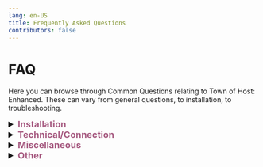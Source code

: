 ```yaml
---
lang: en-US
title: Frequently Asked Questions
contributors: false
---
```


# FAQ

Here you can browse through Common Questions relating to Town of Host: Enhanced. These can vary from general questions, to installation, to troubleshooting.

<font size=4em>
<details>
<summary><b><font color=#a65a80>Installation</font></b></summary>
<details>
<summary><b><font color=gray>How can I Install Town of Host: Enhanced?</font></b></summary>

Visit the [Install](/Install.html) page! This guides you through installing Town of Host: Enhanced on either Steam, Epic, or Xbox App, and also shows you how to install Alpha & Beta Builds.
</details>
<br>
<details>
<summary><b><font color=gray>How can I install Town of Host: Enhanced on phones, tablets, and consoles?</font></b></summary>

You can only install mods on PC/Computer. You must have the Steam, Epic, Xbox App, or Itch versions of Among Us to download mods. If you have no PC/Computer, you don’t need to worry as, even if you don't have/can't get the mod, you can still join Host-Only mods (such as TOHE, TOH, PL, etc) as long as you have Among Us on any device! You can find the lobbies of these mods to join and play as long as you are on the right game version.
</details>
<br>
<details>
<summary><b><font color=gray>How to obtain</font> <font color=#996d7f>Stable Builds</font></b></summary>

* Visit `#tohe-release` in TEN's [Discord Server](https://discord.gg/ten), or go [here](https://github.com/0xDrMoe/TownofHost-Enhanced/releases/latest) to download it directly from GitHub. 

Installation requires that you own a PC version of Among Us on Steam, Epic, Xbox App, or Itch. Microsoft Store will not work.
</details>
<br>
<details>
<summary><b><font color=gray>Help Installing Town of Host: Enhanced for</font> <font color=#14356a>Steam</font></b></summary>

Notice: You can follow the installation video [HERE](https://www.youtube.com/watch?v=2oyD75caFQ0) if you want visuals with steps. However, the below steps work just fine.

1. Download the latest full Release of Town of Host: Enhanced in `#tohe-release` or [here](https://github.com/0xDrMoe/TownofHost-Enhanced/releases/latest). You only need the main zip such as "`TOHE.v1.0.0.zip`", not the source code files. DO NOT DOWNLOAD THE `-MS` FILE, IT WILL NOT WORK!

2. Once the download is complete, unzip it into a new empty folder like on desktop.

3. Locate your AmongUs install. For example, if you own the game on Steam, you can find this by right clicking on the game in your library, selecting <i>Manage</i>, and finally selecting <i>Browse local files.</i><br>
![image](./images/SteamGetFolder.png)

4. Select all of the files in your Among Us installation and copy them to the folder that now has the files from the TOHE release. The folder should now look something like this:<br>
![image](./images/ResultFolder.png)

5. Within the TOHE folder, run <i>Among Us.exe</i>. The first time running it may take some time while the mod sets up its files. If you see a black screen, just wait a couple minutes. Once it finishes loading, you should get a popup with TOHE news. If you do not see anything about TOHE, double check that your files are all in the same folder.<br>
Note: If you separated your TOHE Mod and Vanilla folders, and run into an issue where it says 'you are logged out/in offline mode', close TOHE and open Steam (or launch Vanilla AU as this will open Steam too), then try again. This should solve the issue. (Separating your folders isn't required, but recommended so your mod still works if a major Among Us update is released.)

6. `(Optional)` Right click your <i>Among Us.exe</i> and click <i>Create shortcut</i>. Move your new shortcut to wherever you can easily access it, such as your Desktop!
#### You have now installed Town of Host: Enhanced! All that remains is to start up a private lobby and customize your settings.

> From: NotPyro404
</details>
<br>
<details>
<summary><b><font color=gray>Help Installing Town of Host: Enhanced for</font> <font color=#343434>Epic Games</font></b></summary>

Notice: You can follow the installation video [HERE](https://www.youtube.com/watch?v=2oyD75caFQ0) if you want visuals with steps. However, the below steps work just fine.

1. Download the latest full Release of Town of Host: Enhanced in `#tohe-release` or [here](https://github.com/0xDrMoe/TownofHost-Enhanced/releases/latest). You only need the main zip such as "`TOHE.v1.0.0.zip`", not the source code files. DO NOT DOWNLOAD THE `-MS` FILE, IT WILL NOT WORK!

2. Once the download is complete, unzip it into a new empty folder somewhere like on desktop.

3. Locate your AmongUs install. Find Among Us and click on the 3 dots `...` > click the folder icon button on the installation bar.<br>
![image](./images/EpicInstallation.png)

4. Select all of the files in your TOHE folder and copy them to the Among Us installation folder. The folder should now look something like this:<br>
![image](./images/EpicFiles.png)

5. Within the Among Us folder, run <i>EpicGamesStarter.exe</i> ([Download Here](https://github.com/whichtwix/EpicGamesStarter/releases/tag/1.0.2) & follow instructions on page.) The first time running it may take some time while installing a prerequisite and the mod sets up its files. If you see a black screen or a console window, just wait a couple minutes. Once it finishes loading, you should get a popup with TOHE news. If you do not see anything about TOHE, double check that your files are all in the same folder.<br>
Note: Unlike Steam, you shouldn't run into the 'you are logged out/in offline mode' issue as TOHE has to be in your Epic Games folder and cannot be separated. You can play Vanilla as usual by clicking the Settings Wheel in the top-right of the window, and swapping to Vanilla.

6. Add the folder you put the mod and among us files in as a exclusion for any antivirus you have and windows defender.

7. `(Optional)` Right click your <i>EpicGamesStarter.exe</i> and click <i>Create shortcut</i>. Move your new shortcut to wherever you can easily access it, such as your Desktop!

#### You have now installed Town of Host: Enhanced! All that remains is to start up a private lobby and customize your settings.

> From: Twix
</details>
<br>
<details>
<summary><b><font color=gray>Help Installing Town of Host: Enhanced for</font> <font color=#0e7a0d>Xbox App</font></b></summary>

NOTE: This is for the `Xbox App` version of Among Us. You cannot download TOHE on the Microsoft Store version of Among Us. TOHE cannot be downloaded on Xbox Consoles.

1. Download the latest full Release of Town of Host: Enhanced [here](https://github.com/0xDrMoe/TownofHost-Enhanced/releases/latest). You only need the other zip such as "`TOHE.v1.0.0-MS.zip`", not the source code files. MAKE SURE YOU DOWNLOAD THE `-MS` FILE, OTHERWISE IT WILL NOT WORK!<br>

2. Once the download is complete, unzip it into a new empty folder like on desktop.

3. Locate your AmongUs install. Firstly you need to go to Xbox App, then you can find this by right clicking on the game in your Library, selecting <i>Manage</i>, then <i>Files</i>, and finally selecting <i>Browse files</i>.<br>
![image](./images/MSGetFolder.png)

4. Select all of the files in your TOHE folder and copy them to the Among Us installation folder. The folder should now look something like this:<br>
![image](./images/MSResultFolder.png)

5. Now go back to Xbox App, then launch the game like you would normally do. Theres no problem in launching the game with <i>Among Us.exe</i> at all.<br>
Note: Like Epic Games, you shouldn't run into the 'you are logged out/in offline mode' issue as TOHE has to be in your Xbox App folder and cannot be separated. You can play Vanilla as usual by clicking the Settings Wheel in the top-right of the window, and swapping to Vanilla.<br><br>

#### You have now installed Town of Host: Enhanced! All that remains is to start up a private lobby and customize your settings.

> From: Pietro
</details>
<br>
<details>
<summary><b><font color=gray>Help Installing Town of Host: Enhanced for</font> <font color=#15b1ca>Thunderstore Mod Manager</font></b></summary>

1. Download [Thunderstore Mod Manager](https://www.overwolf.com/app/thunderstore-thunderstore_mod_manager). You can change the destination if you want, but that's not required. Once the download and installation is finished, open <b>Thunderstore Mod Manager</b> (There should be an icon on your desktop, if not then check around in AppData).

2. Search for <b>Among Us</b> on the supported games list. Click <i>Select game</i> & select the platform that you're using to play Among Us, then wait for it to load the mod list.

3. On the Profile Selection page, you can use the <i>Default</i> profile, or create a new one specifically for <b>TOHE</b>. Click <i>Select profile</i>, and use the sidebar to find <i>Get mods</i>. 

4. Search for <b>TOHE</b>. Click the option by: <b><i>TheEnhancedNetwork</i></b> as this is the official version, and click <i>Download</i>. Once it finishes, use the sidebar to find <i>My mods</i>.

5. Near the top of your screen, click the <i>Modded</i> option. (Clicking <i>Vanilla</i> will launch Vanilla, self explanatory.)

#### You have now installed Town of Host: Enhanced! All that remains is to start up a private lobby and customize your settings.

> From: NotPyro404
</details>
<br>
<details>
<summary><b><font color=gray>Help Installing Town of Host: Enhanced for</font> <font color=#3004fc>Mod Manager</font></b></summary>

(Sorry! Mod Manager is <i>currently</i> out of commission at this point in time.)

1. Download the [Mod Manager 7](https://goodloss.fr/mm/) installer.

2. Once the download is complete, open the installer and click <i>install</i>. You can change the destination if you want, but that's not required. Once Mod Manager is installed, close the installer (delete it if you'd like) and open Mod Manager (There should be an icon on your desktop, if not then check around in AppData).

3. `(Notice)` If you get a notification like this upon opening Mod Manager, re-install Among Us fully.<br>
![image](./images/ModManagerFail.png)

4. Once you open Mod Manager, swap your search category to <i>Active Mods</i>. Search the page for Town of Host: Enhanced. Click the download icon on the TOHE box, and wait for it to download. Once it downloads, head to your <i>Mods Library</i> and start TOHE.

#### You have now installed Town of Host: Enhanced! All that remains is to start up a private lobby and customize your settings.

> From: NotPyro404
</details>
<br>
<details>
<summary><b><font color=gray>How to obtain</font> <font color=#997d6d>Alpha Builds</font></b></summary>

* Accessible by Contributors, Testers, and Sponsors.<br>
`NOT FOR DISTRIBUTION`
- To become a <b>Contributor</b>, you need to help with coding in roles/addons/gamemodes/etc related to the mod.<br>
- To become a <b>Tester</b>, you must be an active content creator with 4 or more of your <b>Town of Host: Enhanced videos</b> having 600+ views on average.<br>
- To become a <b>Sponsor</b>, you need to purchase a package on our [Website](https://weareten.ca/TOHE/) (Insider tier for $5.00 grants Alpha Build access).<br>

Visit `#alpha-builds` in TEN's [Discord Server](https://discord.gg/ten) once you have been accepted into one of the above roles, and download the latest dll!
</details>
<br>
<details>
<summary><b><font color=gray>How to obtain</font> <font color=#6d7299>Beta Builds</font></b></summary>

* Visit `#beta-builds` in TEN's [Discord Server](https://discord.gg/ten), and download the latest dll!
</details>
<br>
<details>
<summary><b><font color=gray>Help Installing <font color=#997d6d>Alpha</font> & <font color=#6d7299>Beta</font> Builds</font></b></summary>

1. Download the latest dll in `#alpha-builds` or `#beta-builds`.

2. Make sure you don't have your Modded Client open when you attempt to do this, please close TOHE beforehand, otherwise you will get a pop-up which looks something like this:<br>
![image](./images/pluginsInUse.png)

3. Once the download is complete, move the dll into your `TOHE\BepInEx\plugins` folder. (TOHE will be whatever your Mod Folder is, if you renamed it, it will be that one)

4. Within the TOHE folder, run Among Us like you usually would. Once it finishes loading, you should get a popup with TOHE news. If you do not see anything about TOHE, double check that your files are all in the same folder, & that you launched from your modded folder.

#### You have successfully installed a Alpha Build/Beta Build!
</details>
<br>
<details>
<summary><b><font color=gray>Help Installing <font color=#ebd326>Presets</font></font></b></summary>

You can save your favorite settings as presets and load them later. You can also download presets shared by others. 

For some Member Submitted Presets, visit [This Page](/Presets.html).

1. If you want to use a preset, make sure the file is renamed to `Options.json` before using it, if it isn't already. (If you do not have `File name extensions` marked on the `View` Tab, you only need to rename it to `Options`.)

2. You have to put the file in the following directory: `.\Among Us\TOHE-DATA\SaveData` for it to work. (If you cannot locate `TOHE-DATA\SaveData`, try enabling `Hidden items` on the `View` Tab!)

3. `(Note)` If you download a preset that is from a version newer than that one which you are running on, it will still work, but any settings in the preset you downloaded that aren't already in the version you are on will be ignored.

4. `(Keep in Mind)`: It is always suggested to just roll with whatever you like! If you see any roles you may like or are simply interested in, enable them, and mess with them to your personal liking!
</details>
</details>
<details>
<summary><b><font color=#a65a80>Technical/Connection</font></b></summary>
<details>
<summary><b><font color=gray>Could not connect to my Among Us account, why?</font></b></summary>

This problem could occur from a few causes:

1. Steam isn't running! Go and turn on the Steam app, wait for it to load, THEN run modded Among Us.

2. `steam_appid.txt` is missing from the modded folder! Copy it from the vanilla Among Us folder, and paste it into your modded folder.
</details>
<br>
<details>
<summary><b><font color=gray>Sure is taking a while to sign in, why?</font></b></summary>

This problem could occur from a few causes:

1. Steam is down! Steam goes down for maintenance every Tuesday at around 7:00PM EST. You will not be able to sign in during this maintenance period. (This may also result in getting the `SteamworksAuthFail` error)

2. Console is still starting up! Click nothing and just wait until it clears out. If it doesn't, see the two below.

3. Your PC is Slow/Bad! Slow or Old PCs will just experience this. Nothing we can do about it, This is a vanilla issue.

4. Login just hung up! If this happens, just click "Go Offline" then try signing in again. It should work. If it doesn't, see the three above.
</details>
<br>
<details>
<summary><b><font color=gray>After installing the Town of Host: Enhanced, <font color=#996d6d>it is still in vanilla</font>, why?</font></b></summary>

1. This may be caused by your antivirus software identifying the mod as a virus and automatically deleting it. Please try to close the antivirus software and reinstall it.

2. Please make sure that your game path does not contain any non-English, any characters other than English and numbers in the path may cause the mod to fail to load.
</details>
<br>
<details>
<summary><b><font color=gray>Why has my <font color=#996d6d>connection to the server been interrupted?</font></font></b></summary>

If you find that other people can play normally, there are two possibilities:

1. Among Us official servers are overloaded, this situation cannot be avoided.

2. It's time for you to replace the accelerator. If a large number of players are reporting this problem, it is because of a bug in the mod, please wait patiently for the fix and update.
</details>
<br>
<details>
<summary><b><font color=gray>Why does it say I am <font color=#996d6d>Unable to connect to my Among Us account?</font></font></b></summary>

There are a few possibilities such as having bad network strength, changing your VPN/VPN instability may also cause this problem. Some solutions are to restart the game, restart the VPN, restarting your router, or restarting the computer entirely.
</details>
<br>
<details>
<summary><b><font color=gray>Why did I get a pop-up saying <font color=#996d6d>"You have been kicked by room"</font>?</font></b></summary>

This issue may occur because the room prohibits sending certain messages, such as saying "start" or other variants such as "begin". Some other causes could be that you weren't logged in, used banned words, had a banned nickname, have been banned before, or you could just be on a blacklisted device, (Check [System Settings](/options/Settings/System.html)). It may also be caused by EAC anti-cheat. If none of the above is true, then you were probably just kicked out manually by the host, or got vote-kicked by other players. Another reason you may get kicked is just connection issues.
</details>
<br>
<details>
<summary><b><font color=gray>Why didn't TOHE load and give the pop-up <font color=#996d6d>"Fatal Error in GC: Collecting from unknown thread"</font>?</font></b></summary>

This can randomly happen due to errors in the code. re-installing TOHE + re-pasting your Vanilla Among Us files will allow you to play again. If this happens constantly, please be patient as Developers are aware of this error. PS: Make sure you copy important files before re-installing (such as files in your Language folder, TOHE-Data folder, etc).
</details>
<br>
<details>
<summary><b><font color=gray>Why do I have a notice saying <font color=#996d6d>"Wrong Version of Among Us"</font> at the top of my screen?</font></b></summary>

Make sure you have updated your Among Us game files in your Modded Folder to the latest version. If you have the error afterwards, make sure you are not on any public betas (for Steam Users), or check the [Notice Channel](https://discord.com/channels/1094344790910455908/1096633728350040145) in The Enhanced Network's [Discord](https://discord.gg/ten).
</details>
<br>
<details>
<summary><b><font color=gray>Why did I get a pop-up saying <font color=#996d6d>"You have been kicked by Among Us' official anti-cheat"</font>?</font></b></summary>

The official Among Us anti-cheat system often treats mods as cheats and may kick you out of the game. This situation is unavoidable, and all Host-Only mods have this problem. If you still want to enter a lobby to play, you can only contact the host to reopen the lobby.
</details>
<br>
<details>
<summary><b><font color=gray>Why does it say <font color=#996d6d>"An unknown error has occurred and your connection to the server has been interrupted"</font>?</font></b></summary>

Unfortunately, this is a disconnection caused by a mod error or server error. If possible, please send the logs in a #bug-report to solve the problem as soon as possible. Of course, this does not rule out your network reasons.
</details>
<br>
<details>
<summary><b><font color=gray>The meeting cannot be end normally, and the lower left corner displays an error: <font color=#996d6d>"Please terminate the meeting manually"</font>, what happened?</font></b></summary>

This is due to some bugs in the meeting billing that prevent the meeting from ending normally. Please press <kbd>Shift</kbd> + <kbd>M</kbd> + <kbd>Enter</kbd> to end the meeting forcefully. If possible, please send the log file in #bug-reports so that the developers can solve the problem as soon as possible.
</details>
<br>
<details>
<summary><b><font color=gray>Why does the game <font color=#996d6d>end inexplicably?</font></font></b></summary>

The game will end suddenly if there are an equal amount of Impostors alive to Non-Killing players (and the victory condition of a Neutral isn't met), the victory conditions of a Neutral is met, or the Crew is done all of their tasks. Some other possibilities may include:

1. You have turned on the "Ghost ignores tasks" option and all alive players are finished tasks.

2. You have made the punishment of the "Voting Mode" option to be Suicide, which could have killing all players, leaving Impostors or Neutrals alive to take the win.

3. The host or a certain player made a fatal error, and the mod forcibly ended the game to prevent the game from being frozen.

4. None of these, make a `#bug-report` (Include Logs from /dump!)
</details>
<br>
<details>
<summary><b><font color=gray>Just after the start, it shows that the host has forced the end of the game, why?</font></b></summary>

It's a protection mechanism, just ignore it and keep playing. The reason this occurs is because, there is a bug with Host-Only mods that fails to assign roles. When the bug occurs in the original Town of Host, the host will not be able to see the start button, and other players will be loaded with an infinite black screen. In this case, everyone can only exit the game. In Town of Host: Enhanced, in order to avoid this situation, it will automatically detect whether other players are stuck in loading, and if detected, the game will be automatically terminated to prevent everyone from being stuck.
</details>
<br>
<details>
<summary><b><font color=gray>Most of the screen is black, but I can interact with the GUI and the sound can still be heard, what happened?</font></b></summary>

This is caused by the failure of the client to assign roles, and it is also one of the unavoidable problems of Host-Only mods. Unfortunately, when this happens, you have to quit the game or just wait until the game ends.
</details>
<br>
<details>
<summary><b><font color=gray>Why are there are a lot of duplicate roles in the game?</font></b></summary>

This most likely isn't a bug, please make sure the duplicated role has a Maximum of 1 rather than 2-15.
</details>
<br>
<details>
<summary><b><font color=gray>Why did I get vanilla roles?</font></b></summary>

There are a few possibilities

1. You might need to turn on the "Disable vanilla roles" option.

2. You may need to enable more roles or allow more players to be the same role.

3. You may come across this message: "There are incompatible roles in your role list, you may experience vanilla roles", which means you have a certain role & it's addon form enabled. (This should not occur anymore as of 1.2.1 Alpha 3)

4. Eraser might've erased your role, resetting you to your base role (Impostor/Shapeshifter/Crewmate/Engineer/Scientist are all Base Roles (Base Role =/= Team/Role))

5. You may have killed a player with the [OIIAI](/options/Addons/Mixed/OIIAI.html) Add-on. This is normal in this case, as OIIAI resets their killers role to their base role. (Refer Above) 
</details>
<br>
<details>
<summary><b><font color=gray>Why does the game <font color=#996d6d>never</font> end?</font></b></summary>

There are a few possibilities,

1. You have enabled "No Game End" in settings. Please turn it off to play normally.

2. If there is equal amount of Crewmates to Impostors, a Crewmate may have the Paranoia addon (count as 2 people)

3. If Cultist is enabled, you might have "Charmed players count as" set to Cultist. You need to have it set to Nothing (They will not count as an Alive player) or Original Team (They will count as their Original Team), as setting it to Cultist means that Charmed players are counted as another alive Cultist. (they wont have recruiting powers like Cultist but game will treat them like they are Cultist.)

4. Nobody has met their victory condition. (This may be obvious but, Impostors haven't killed everyone, Crewmates haven't finished all tasks/exiled all evil roles, etc)

5. None of these, make a `#bug-report` (Include Logs from /dump!)
</details>

</details>
<details>
<summary><b><font color=#a65a80>Miscellaneous</font></b></summary>
<details>
<summary><b><font color=gray>What are Host-Only mods?</font></b></summary>

Host-Only mods are mods that are compatible with vanilla clients, meaning it only needs to be installed by the host and other players can still play without installing the mod.
</details>
<br>
<details>
<summary><b><font color=gray>The role reveal at the start of the game shows that I am one role/team, <font color=#996d6d>but in game I am a different role/team</font>, why?</font></b></summary>

In order to be compatible with vanilla, Host-only mods have to give you a Impostor base so that you can have the kill button. (Or for some roles, such as Crewpostor, you are an Impostor but your base is Engineer so that you can do Tasks to kill.) So for players who don't have the mod installed, you will see that you are an Impostor with no teammates. The initial team you are on is your role base. Please look at the bottom of your screen on the Role Reveal screen, or above your name in game to see what your actual role/team is.
</details>
<br>
<details>
<summary><b><font color=gray>What is Game Master/GM?</font></b></summary>

The Game Master is an observer role.<br>
Their presence has no effect on the game, and all players know who the Game Master is. The Game Master role will be assigned to the host, who will automatically become a ghost at the start of the game.<br>
(Note: You can enable this in the Settings Gear. If you want to play normally, disable in again in the Settings Gear)
</details>
<br>
<details>
<summary><b><font color=gray>How do I get the log file?</font></b></summary>

You have three methods to get log files:

1. Press <kbd>Ctrl</kbd> + <kbd>F1</kbd> in the game, then you can find the log file on your desktop, the file name starts with `TOHE...`.

2. Send the message "/dump" in the game, then you can find the log file on your desktop, the file name starts with `TOHE...`.

3. Please find your Among Us game directory, enter the `Among Us/BepInEx` folder, and then you will see a file called `LogOutput.log`, this is the log file.
</details>
<br>
<details>
<summary><b><font color=gray>How can I access Beta & Alpha Builds?</font></b></summary>

1. Anybody can get Beta Access by visiting `#beta-builds` in TEN's Discord Server.

2. Become a Contributor, Tester, or Sponsor (Insider+) for Alpha Access.<br>
Read near the bottom of the [Install](/Install.html) page.
</details>
<br>
<details>
<summary><b><font color=gray>Can you use the Submerged mod with Town of Host: Enhanced?</font></b></summary>

While this is technically possible, we don't recommend it as Submerged still requires all players to have it installed to play. If you do want to attempt this, we can say that the host would need Town of Host: Enhanced (TOHE) installed (as it's intended for only the host to install), as well as having Submerged installed. All of the people in your lobby could join normally but they would need the Submerged mod installed. (This applies to any custom Among Us map, Submerged is used in the example however, as it's one of the most popular)
</details>
</details>
<details>
<summary><b><font color=#a65a80>Other</font></b></summary>
<details>
<summary><b><font color=gray>Why can't I post in #role-ideas in The Enhanced Network Discord?</font></b></summary>

Role Ideas are currently locked to Sponsors, Nitro Boosters, & Contributors. This is so that the Developers/Contributors of Town of Host: Enhanced can catch up on role ideas. The channel will open back up at a later date, but there's not a specific time.
</details>
<br>
<details>
<summary><b><font color=gray>How do I become Contributor or Translator?</font></b></summary>

Keep in mind, both of these require you to add significant changes, it can't just be a "one and done" sort of deal. If you are an inactive Contributor/Translator, you may be removed from the team.

1. To earn Contributor, you'll need to help with coding Features, Roles, Game-modes, and so on for Town of Host: Enhanced. To do this, you will need a token. You can obtain one of these by creating a ticket in TEN's Discord Server and asking for an API Token. Moe will get back to you at some point.

2. To earn Translator, you'll need to help with translating Town of Host: Enhanced into other languages supported by Among Us (See supported languages on the Resources Page). If you want to translate a language that Town of Host: Enhanced hasn't yet started, you may create a ticket applying for the position (of course, it will only be you unless other people apply for the same position) and wait for Ryuk or Moe to get back to you. If you want to translate Town of Host: Enhanced into another language but Among Us doesn't yet support it, you can do that in your own english.dat file and share it in #website-feedback when you are finished. (Info on english.dat on the Resources Page.)
</details>
</details>
</font>